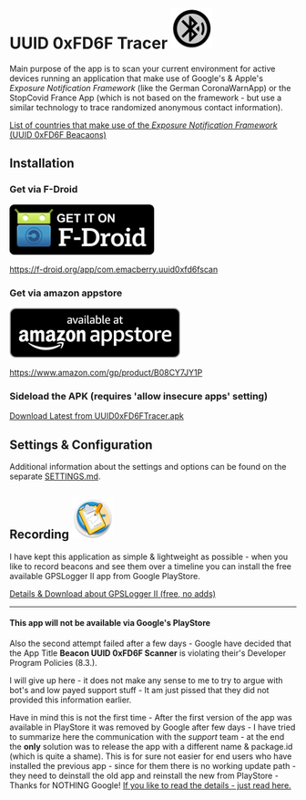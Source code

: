 # UUID 0xFD6F Tracer ![AppLogo](./app/src/main/res/mipmap-hdpi/ic_launcher_round.png)

Main purpose of the app is to scan your current environment for active devices running an application that make use of
Google's & Apple's _Exposure Notification Framework_ (like the German CoronaWarnApp) or the StopCovid France App (which
is not based on the framework - but use a similar technology to trace randomized anonymous contact information).

[List of countries that make use of the _Exposure Notification Framework_ (UUID 0xFD6F Beacaons)](./COUNTRIES.md)

## Installation
### Get via F-Droid
[![F-Droid appstore](./misc/fdroid/320px-Get_it_on_F-Droid.svg.png)](https://f-droid.org/app/com.emacberry.uuid0xfd6fscan)

https://f-droid.org/app/com.emacberry.uuid0xfd6fscan

### Get via amazon appstore
[![amazon appstore](./misc/amazon/amazon-appstore-badge-en-black.png)](https://www.amazon.com/gp/product/B08CY7JY1P)

https://www.amazon.com/gp/product/B08CY7JY1P

### Sideload the APK (requires 'allow insecure apps' setting)
[Download Latest from UUID0xFD6FTracer.apk](https://github.com/marq24/UUID0xFD6FTracer/releases/download/0.9.1.11/UUID0xFD6F_v0.9.1.11.apk)

## Settings & Configuration
Additional information about the settings and options can be found on the separate [SETTINGS.md](./SETTINGS.md).

## Recording ![GPSLoggerII](./misc/docs/gpsl-icon.png)
I have kept this application as simple & lightweight as possible - when you like to record beacons and see them over a
timeline you can install the free available GPSLogger II app from Google PlayStore.

[Details & Download about GPSLogger II (free, no adds)](/LOGGING_de.md)

---
#### This app will not be available via Google's PlayStore
Also the second attempt failed after a few days - Google have decided that the App Title __Beacon UUID 0xFD6F Scanner__
is violating their's Developer Program Policies (8.3.).

I will give up here - it does not make any sense to me to try to argue with bot's and low payed support stuff - It am
just pissed that they did not provided this information earlier.

Have in mind this is not the first time - After the first version of the app was available in PlayStore it was removed
by Google after few days - I have tried to summarize here the communication with the *support* team - at the end the
**only** solution was to release the app with a different name & package.id (which is quite a shame). This is for sure
not easier for end users who have installed the previous app - since for them there is no working update path - they
need to deinstall the old app and reinstall the new from PlayStore - Thanks for NOTHING Google!
[If you like to read the details - just read here.](/GOOGLEPLAYSTORE.md)